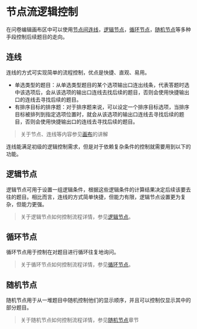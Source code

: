 # 节点流逻辑控制

在问卷编辑画布区中可以使用[节点间连线](../layout/canvas.md#连线)，[逻辑节点](../nodes/logic.md)，[循环节点](../nodes/loop.md)，[随机节点](../nodes/random.md)等多种手段控制后续题目的走向。

## 连线

连线的方式可实现简单的流程控制，优点是快捷、直观、易用。

+ 单选类型的题目：从单选类型题目的某个选项输出口连出线条，代表答题时选中该选项后，会从该选项的输出口连线去找后续的题目，否则会使用快捷输出口的连线去寻找后续的题目。
+ 有排序目标的排序题：对于排序题来说，可以设定一个排序目标选项，当排序目标被排列到指定选项位置时，就会从该选项的输出口连线去寻找后续的题目，否则会使用快捷输出口的连线去寻找后续的题目。

> 关于节点、连线等内容参见[画布](../layout/canvas.md)的讲解


连线能满足初级的逻辑控制需求，但是对于依赖复杂条件的控制就需要用到以下的功能。

## 逻辑节点
逻辑节点可用于设置一组逻辑条件，根据这些逻辑条件的计算结果决定后续该要去往的题目。相比而言，连线的方式简单快捷，但能力有限，逻辑节点设置更为复杂，但能力更强。

> 关于逻辑节点如何控制流程详情，参见[逻辑节点](../nodes/logic.md)。

## 循环节点
循环节点用于控制在对题目进行循环往复地询问。
> 关于循环节点如何控制流程详情，参见[循环节点](../nodes/loop.md)。

## 随机节点
随机节点用于从一堆题目中随机控制他们的显示顺序，并且可以控制仅显示其中的部分题目。
> 关于随机节点如何控制流程详情，参见[随机节点](../nodes/random.md)章节
